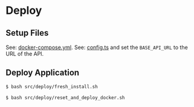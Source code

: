 # Deploy

## Setup Files

See: [docker-compose.yml](docker-compose.yml).
See: [config.ts](src\frontend\study-tracker\app\service\config.ts) and set the `BASE_API_URL` to the URL of the
API.

## Deploy Application

```bash
$ bash src/deploy/fresh_install.sh
```

```bash
$ bash src/deploy/reset_and_deploy_docker.sh
```